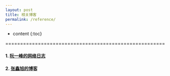 ```yaml
---
layout: post
title: 相关博客
permalink: /reference/
---
```


* content
{:toc}


======================================================

#### 1. [阮一峰的网络日志](http://www.ruanyifeng.com/blog/)
#### 2. [张鑫旭的博客](http://www.zhangxinxu.com/wordpress/)
